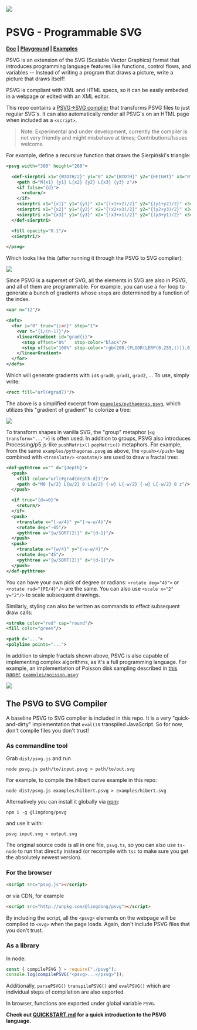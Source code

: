 [![](examples/textanim.svg)](examples/textanim.psvg)

# PSVG - Programmable SVG

**[Doc](QUICKSTART.md) | [Playground](https://psvg.netlify.app/) | [Examples](examples/)**

PSVG is an extension of the SVG (Scalable Vector Graphics) format that introduces programming language features like functions, control flows, and variables -- Instead of writing a program that draws a picture, write a picture that draws itself!

PSVG is compliant with XML and HTML specs, so it can be easily embeded in a webpage or edited with an XML editor.

This repo contains a [PSVG→SVG complier](psvg.ts) that transforms PSVG files to just regular SVG's. It can also automatically render all PSVG's on an HTML page when included as a `<script>`.

> Note: Experimental and under development, currently the compiler is not very friendly and might misbehave at times; Contributions/Issues welcome.

For example, define a recursive function that draws the Sierpiński's triangle:

```xml
<psvg width="300" height="260">

  <def-sierptri x1="{WIDTH/2}" y1="0" x2="{WIDTH}" y2="{HEIGHT}" x3="0" y3="{HEIGHT}" d="7">
    <path d="M{x1} {y1} L{x2} {y2} L{x3} {y3} z"/>
    <if false="{d}">
      <return/>
    </if>
    <sierptri x1="{x1}" y1="{y1}" x2="{(x1+x2)/2}" y2="{(y1+y2)/2}" x3="{(x3+x1)/2}" y3="{(y3+y1)/2}" d="{d-1}"/>
    <sierptri x1="{x2}" y1="{y2}" x2="{(x2+x3)/2}" y2="{(y2+y3)/2}" x3="{(x1+x2)/2}" y3="{(y1+y2)/2}" d="{d-1}"/>
    <sierptri x1="{x3}" y1="{y3}" x2="{(x3+x1)/2}" y2="{(y3+y1)/2}" x3="{(x2+x3)/2}" y3="{(y2+y3)/2}" d="{d-1}"/>
  </def-sierptri>

  <fill opacity="0.1"/>
  <sierptri/>

</psvg>
```

Which looks like this (after running it through the PSVG to SVG complier):

![](examples/sierpinski.svg)

Since PSVG is a superset of SVG, all the elements in SVG are also in PSVG, and all of them are programmable. For example, you can use a `for` loop to generate a bunch of gradients whose `stop`s are determined by a function of the index.

```xml
<var n="12"/>

<defs>
  <for i="0" true="{i<n}" step="1">
    <var t="{i/(n-1)}"/>
    <linearGradient id="grad{i}">
      <stop offset="0%"   stop-color="black"/>
      <stop offset="100%" stop-color="rgb(200,{FLOOR(LERP(0,255,t))},0)"/>
    </linearGradient>
  </for>
</defs>
```

Which will generate gradients with `id`s `grad0`, `grad1`, `grad2`, ... To use, simply write:

```xml
<rect fill="url(#grad7)"/>
```

The above is a simplified excerpt from [`examples/pythagoras.psvg`](examples/pythagoras.psvg), which utilizes this "gradient of gradient" to colorize a tree:

![](examples/pythagoras.svg)



To transform shapes in vanilla SVG, the "group" metaphor (`<g transform="...">`) is often used. In addition to groups, PSVG also introduces Processing/p5.js-like `pushMatrix()` `popMatrix()` metaphors. For example, from the same `examples/pythagoras.psvg` as above, the `<push></push>` tag combined with `<translate/>` `<roatate/>` are used to draw a fractal tree:

```xml
<def-pythtree w="" d="{depth}">
  <push>
    <fill color="url(#grad{depth-d})"/>
    <path d="M0 {w/2} L{w/2} 0 L{w/2} {-w} L{-w/2} {-w} L{-w/2} 0 z"/>
  </push>

  <if true="{d==0}">
    <return/>
  </if>
  <push>
    <translate x="{-w/4}" y="{-w-w/4}"/>
    <rotate deg="-45"/>
    <pythtree w="{w/SQRT(2)}" d="{d-1}"/>
  </push>
  <push>
    <translate x="{w/4}" y="{-w-w/4}"/>
    <rotate deg="45"/>
    <pythtree w="{w/SQRT(2)}" d="{d-1}"/>
  </push>
</def-pythtree>
```

You can have your own pick of degree or radians: `<rotate deg="45">` or `<rotate rad="{PI/4}"/>` are the same. You can also use `<scale x="2" y="2"/>` to scale subsequent drawings.

Similarly, styling can also be written as commands to effect subsequent draw calls:

```xml
<stroke color="red" cap="round"/>
<fill color="green"/>

<path d="...">
<polyline points="...">
```

In addition to simple fractals shown above, PSVG is also capable of implementing complex algorithms, as it's a full programming language. For example, an implementation of Poisson disk sampling described in [this paper](https://www.cs.ubc.ca/~rbridson/docs/bridson-siggraph07-poissondisk.pdf), [`examples/poisson.psvg`](examples/poisson.psvg):

![](examples/poisson.svg)


## The PSVG to SVG Compiler

A baseline PSVG to SVG complier is included in this repo. It is a very "quick-and-dirty" implementation that `eval()`s transpiled JavaScript. So for now, don't compile files you don't trust!

### As commandline tool

Grab `dist/psvg.js` and run

```
node psvg.js path/to/input.psvg > path/to/out.svg
```

For example, to compile the hilbert curve example in this repo:

```
node dist/psvg.js examples/hilbert.psvg > examples/hibert.svg
```

Alternatively you can install it globally via [npm](http://npmjs.com/package/@lingdong/psvg):

```
npm i -g @lingdong/psvg
```

and use it with:

```
psvg input.svg > output.svg
```

The original source code is all in one file, `psvg.ts`, so you can also use `ts-node` to run that directly instead (or recompile with `tsc` to make sure you get the absolutely newest version).

### For the browser

```html
<script src="psvg.js"></script>
```

or via CDN, for example

```html
<script src="http://unpkg.com/@lingdong/psvg"></script>
```

By including the script, all the `<psvg>` elements on the webpage will be compiled to `<svg>` when the page loads. Again, don't include PSVG files that you don't trust.

### As a library

In node:

```js
const { compilePSVG } = require("./psvg");
console.log(compilePSVG("<psvg>...</psvg>"));
```

Additionally, `parsePSVG()` `transpilePSVG()` and `evalPSVG()` which are individual steps of compilation are also exported.

In browser, functions are exported under global variable `PSVG`. 

**Check out [QUICKSTART.md](QUICKSTART.md) for a quick introduction to the PSVG language.**
